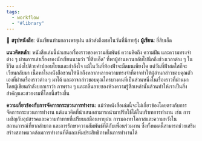 ```yaml
---
tags:
  - workflow
  - "#library"
---
```

📖 **สรุปหนังสือ**: ฉันเขียนท่ามกลางพายุฝน แล้วส่งถึงเธอในวันที่มีสายรุ้ง
**ผู้เขียน**: ยี่สิบเอ็ด

**แนวคิดหลัก:** 
หนังสือเล่มนี้นำเสนอเรื่องราวของความสัมพันธ์ ความคิดถึง ความฝัน และความทรงจำต่าง ๆ ผ่านการเล่าเรื่องของนักเขียนนามว่า 'ยี่สิบเอ็ด' ที่พาผู้อ่านหวนกลับไปนึกถึงช่วงเวลาต่าง ๆ ในชีวิต แฝงไปด้วยคำปลอบโยนและกำลังใจ แม้ในวันที่ท้องฟ้าจะมืดมนเพียงใด แต่วันที่ฟ้าสดใสก็จะเวียนกลับมา เนื้อหาในหนังสือชวนให้นึกถึงหลากหลายความทรงจำที่อาจทำให้ผู้อ่านกล่าวขอบคุณตัวเองที่ผ่านเรื่องราวต่าง ๆ มาได้ และอาจกล่าวขอบคุณใครบางคนที่เป็นส่วนหนึ่งในเรื่องราวที่ผ่านมา โดยผู้เขียนกำลังบอกเราว่า ภาพราง ๆ และกลิ่นอายของห้วงความรู้สึกเหล่านั้นล้วนทำให้เราเป็นสิ่งสำคัญและสวยงามที่โลกนี้สร้างขึ้น

**ความเกี่ยวข้องกับการจัดการกระบวนการทำงาน:** 
แม้ว่าหนังสือเล่มนี้จะไม่เกี่ยวข้องโดยตรงกับการจัดการกระบวนการทำงาน แต่แนวคิดที่นำเสนอสามารถนำมาปรับใช้ได้ในบริบทการทำงาน เช่น การเผชิญกับอุปสรรคและความท้าทายที่เปรียบเสมือนพายุฝน การมองหาโอกาสและความหวังในสถานการณ์ที่ยากลำบาก และการรักษาความสัมพันธ์ที่ดีกับเพื่อนร่วมงาน ซึ่งทั้งหมดนี้สามารถช่วยเสริมสร้างสภาพแวดล้อมการทำงานที่ดีและเพิ่มประสิทธิภาพในการทำงานได้